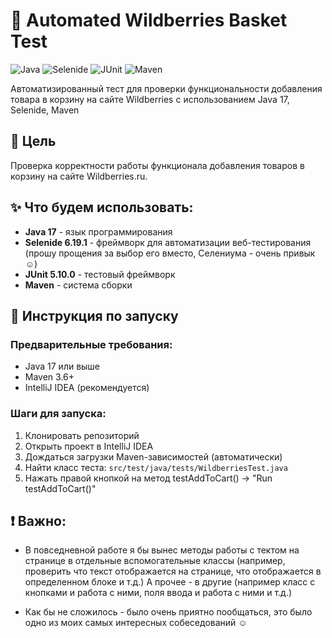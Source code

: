 # 🛒 Automated Wildberries Basket Test

![Java](https://img.shields.io/badge/Java-17-red?style=for-the-badge&logo=openjdk)
![Selenide](https://img.shields.io/badge/Selenide-6.19.1-green?style=for-the-badge&logo=selenium)
![JUnit](https://img.shields.io/badge/JUnit-5.10.0-orange?style=for-the-badge&logo=junit5)
![Maven](https://img.shields.io/badge/Maven-3.11.0-blue?style=for-the-badge&logo=apache-maven)

Автоматизированный тест для проверки функциональности добавления товара в корзину на сайте Wildberries с использованием Java 17, Selenide, Maven 

## 🎯 Цель 

Проверка корректности работы функционала добавления товаров в корзину на сайте Wildberries.ru.

## ✨ Что будем использовать:
- **Java 17** - язык программирования
- **Selenide 6.19.1** - фреймворк для автоматизации веб-тестирования (прошу прощения за выбор его вместо, Селениума - очень привык :relaxed:)
- **JUnit 5.10.0** - тестовый фреймворк
- **Maven** - система сборки

## 🚀 Инструкция по запуску

### Предварительные требования:
- Java 17 или выше
- Maven 3.6+
- IntelliJ IDEA (рекомендуется)

### Шаги для запуска:
1. Клонировать репозиторий
2. Открыть проект в IntelliJ IDEA
3. Дождаться загрузки Maven-зависимостей (автоматически)
4. Найти класс теста: `src/test/java/tests/WildberriesTest.java`
5. Нажать правой кнопкой на метод testAddToCart() → "Run testAddToCart()"

## :exclamation: Важно:
- В повседневной работе я бы вынес методы работы с тектом на странице в отдельные вспомогательные классы
  (например, проверить что текст отображается на странице, что отображается в определенном блоке и т.д.)
А прочее - в другие (например класс с кнопками и работа с ними, поля ввода и работа с ними и т.д.)

- Как бы не сложилось - было очень приятно пообщаться, это было одно из моих самых интересных собеседований :relaxed:


